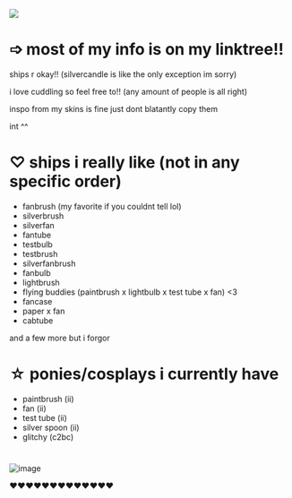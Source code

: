 ![](https://github.com/user-attachments/assets/5ddf6d92-6ac3-4afe-814b-93a41accee91)

# ➩ most of my info is on my linktree!!

ships r okay!! (silvercandle is like the only exception im sorry)

i love cuddling so feel free to!! (any amount of people is all right)

inspo from my skins is fine just dont blatantly copy them

int ^^

# ♡ ships i really like (not in any specific order)
- fanbrush (my favorite if you couldnt tell lol)
- silverbrush
- silverfan
- fantube
- testbulb
- testbrush
- silverfanbrush
- fanbulb
- lightbrush
- flying buddies (paintbrush x lightbulb x test tube x fan) <3
- fancase
- paper x fan
- cabtube

and a few more but i forgor

# ☆ ponies/cosplays i currently have
- paintbrush (ii)
- fan (ii)
- test tube (ii)
- silver spoon (ii)
- glitchy (c2bc)
#

![image](https://github.com/user-attachments/assets/0d3e3501-8c4d-4ec1-9550-4426a033fc4c)

❤️❤️❤️❤️❤️❤️❤️❤️❤️❤️❤️❤️❤️

